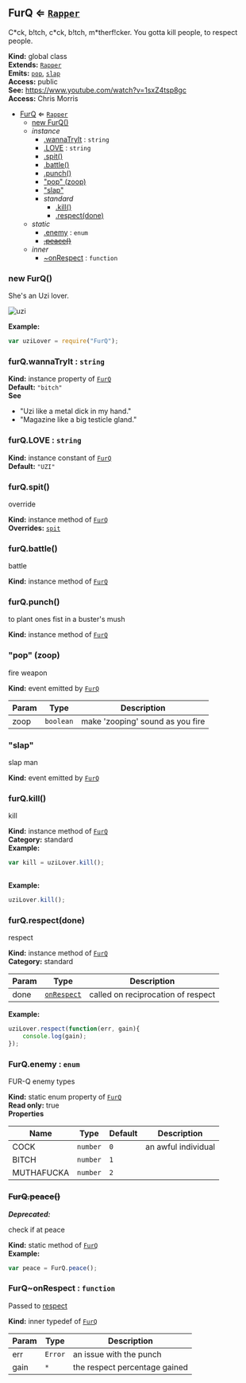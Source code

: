<a name="FurQ"></a>
## FurQ ⇐ <code>[Rapper](#Rapper)</code>
C\*ck, b!tch, c\*ck, b!tch, m\*therf!cker. You gotta kill people, to respect people.

**Kind:** global class  
**Extends:** <code>[Rapper](#Rapper)</code>  
**Emits:** <code>[pop](#FurQ#event_pop)</code>, <code>[slap](#FurQ#event_slap)</code>  
**Access:** public  
**See:** https://www.youtube.com/watch?v=1sxZ4tsp8gc  
**Access:** Chris Morris  

* [FurQ](#FurQ) ⇐ <code>[Rapper](#Rapper)</code>
  * [new FurQ()](#new_FurQ_new)
  * _instance_
    * [.wannaTryIt](#FurQ#wannaTryIt) : <code>string</code>
    * [.LOVE](#FurQ#LOVE) : <code>string</code>
    * [.spit()](#FurQ#spit)
    * [.battle()](#Rapper#battle)
    * [.punch()](#FurQ#punch)
    * ["pop" (zoop)](#FurQ#event_pop)
    * ["slap"](#FurQ#event_slap)
    * _standard_
      * [.kill()](#FurQ#kill)
      * [.respect(done)](#FurQ#respect)
  * _static_
    * [.enemy](#FurQ.enemy) : <code>enum</code>
    * ~~[.peace()](#FurQ.peace)~~
  * _inner_
    * [~onRespect](#FurQ..onRespect) : <code>function</code>

<a name="new_FurQ_new"></a>
### new FurQ()
She's an Uzi lover. 

![uzi](https://sampleface.co.uk/wp-content/uploads/2013/07/fur-q-uzi-lover.png)

**Example:**  
```js
var uziLover = require("FurQ");
```
<a name="FurQ#wannaTryIt"></a>
### furQ.wannaTryIt : <code>string</code>
**Kind:** instance property of <code>[FurQ](#FurQ)</code>  
**Default:** <code>&quot;bitch&quot;</code>  
**See**

- "Uzi like a metal dick in my hand."
- "Magazine like a big testicle gland."

<a name="FurQ#LOVE"></a>
### furQ.LOVE : <code>string</code>
**Kind:** instance constant of <code>[FurQ](#FurQ)</code>  
**Default:** <code>&quot;UZI&quot;</code>  
<a name="FurQ#spit"></a>
### furQ.spit()
override

**Kind:** instance method of <code>[FurQ](#FurQ)</code>  
**Overrides:** <code>[spit](#Rapper#spit)</code>  
<a name="Rapper#battle"></a>
### furQ.battle()
battle

**Kind:** instance method of <code>[FurQ](#FurQ)</code>  
<a name="FurQ#punch"></a>
### furQ.punch()
to plant ones fist in a buster's mush

**Kind:** instance method of <code>[FurQ](#FurQ)</code>  
<a name="FurQ#event_pop"></a>
### "pop" (zoop)
fire weapon

**Kind:** event emitted by <code>[FurQ](#FurQ)</code>  

| Param | Type | Description |
| --- | --- | --- |
| zoop | <code>boolean</code> | make 'zooping' sound as you fire |

<a name="FurQ#event_slap"></a>
### "slap"
slap man

**Kind:** event emitted by <code>[FurQ](#FurQ)</code>  
<a name="FurQ#kill"></a>
### furQ.kill()
kill

**Kind:** instance method of <code>[FurQ](#FurQ)</code>  
**Category:** standard  
**Example:**  
```js
var kill = uziLover.kill();
    
```
**Example:**  
```js
uziLover.kill();
```
<a name="FurQ#respect"></a>
### furQ.respect(done)
respect

**Kind:** instance method of <code>[FurQ](#FurQ)</code>  
**Category:** standard  

| Param | Type | Description |
| --- | --- | --- |
| done | <code>[onRespect](#FurQ..onRespect)</code> | called on reciprocation of respect |

**Example:**  
```js
uziLover.respect(function(err, gain){
    console.log(gain);
});
```
<a name="FurQ.enemy"></a>
### FurQ.enemy : <code>enum</code>
FUR-Q enemy types

**Kind:** static enum property of <code>[FurQ](#FurQ)</code>  
**Read only:** true  
**Properties**

| Name | Type | Default | Description |
| --- | --- | --- | --- |
| COCK | <code>number</code> | <code>0</code> | an awful individual |
| BITCH | <code>number</code> | <code>1</code> |  |
| MUTHAFUCKA | <code>number</code> | <code>2</code> |  |

<a name="FurQ.peace"></a>
### ~~FurQ.peace()~~
***Deprecated:***

check if at peace

**Kind:** static method of <code>[FurQ](#FurQ)</code>  
**Example:**  
```js
var peace = FurQ.peace();
```
<a name="FurQ..onRespect"></a>
### FurQ~onRespect : <code>function</code>
Passed to [respect](#FurQ#respect)

**Kind:** inner typedef of <code>[FurQ](#FurQ)</code>  

| Param | Type | Description |
| --- | --- | --- |
| err | <code>Error</code> | an issue with the punch |
| gain | <code>\*</code> | the respect percentage gained |

